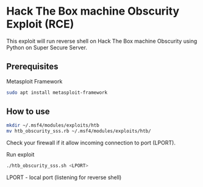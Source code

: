 # Hack The Box machine Obscurity Exploit (RCE)

This exploit will run reverse shell on Hack The Box machine Obscurity using Python on Super Secure Server.


## Prerequisites

Metasploit Framework
```sh
sudo apt install metasploit-framework
```


## How to use

```sh
mkdir ~/.msf4/modules/exploits/htb
mv htb_obscurity_sss.rb ~/.msf4/modules/exploits/htb/
```

Check your firewall if it allow incoming connection to port (LPORT).

Run exploit
```sh
./htb_obscurity_sss.sh <LPORT>
```
LPORT - local port (listening for reverse shell)

